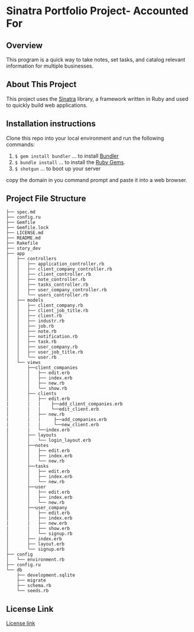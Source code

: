 # Sinatra Portfolio Project- Accounted For

## Overview

This program is a quick way to take notes, set tasks, and catalog relevant information for multiple businesses.

## About This Project

This project uses the [Sinatra](http://sinatrarb.com/) library, a framework written in Ruby and used to quickly build web applications.

## Installation instructions

Clone this repo into your local environment and run the following commands:

1. `$ gem install bundler` ... to install [Bundler](https://bundler.io/)
1. `$ bundle install` ... to install the [Ruby Gems](https://rubygems.org/).
2. `$ shotgun` ... to boot up your server

copy the domain in you command prompt and paste it into a web browser.

## Project File Structure
```
├── spec.md
├── config.ru
├── Gemfile
├── Gemfile.lock
├── LICENSE.md
├── README.md
├── Rakefile
├── story_dev
├── app
│   ├── controllers
│   │   ├── application_controller.rb
│   │   ├── client_company_controller.rb
│   │   ├── client_controller.rb
│   │   ├── note_controller.rb
│   │   ├── tasks_controller.rb
│   │   ├── user_company_controller.rb
│   │   └── users_controller.rb
│   ├── models
│   │   ├── client_company.rb
│   │   ├── client_job_title.rb
│   │   ├── client.rb
│   │   ├── industr.rb
│   │   ├── job.rb
│   │   ├── note.rb
│   │   ├── notification.rb
│   │   ├── task.rb
│   │   ├── user_company.rb
│   │   ├── user_job_title.rb
│   │   └── user.rb
│   └── views
│       ├──client_companies
│       │   ├── edit.erb
│       │   ├── index.erb
│       │   ├── new.rb
│       │   └── show.rb
│       ├── clients
│       │   ├── edit.erb
|       |   |    ├──add_client_companies.erb
|       |   |    └──edit_client.erb
│       │   ├── new.rb
|       |   |     ├──add_companies.erb
|       |   |     └──new_client.erb
|       |   └──index.erb
│       ├── layouts
│       │   └── login_layout.erb
│       ├──notes
│       │   ├── edit.erb
│       │   ├── index.erb
│       │   └── new.rb
│       ├──tasks
│       │   ├── edit.erb
│       │   ├── index.erb
│       │   └── new.rb
│       ├──user
│       │   ├── edit.erb
│       │   ├── index.erb
│       │   └── new.rb
│       ├──user_company
│       │   ├── edit.erb
│       │   ├── index.erb
|       |   ├── new.erb
|       |   ├── show.erb
│       │   └── signup.rb
│       ├── index.erb
│       ├── layout.erb
│       └── signup.erb
├── config
│   └── environment.rb
├── config.ru
└── db
    ├── development.sqlite
    ├── migrate
    ├── schema.rb
    └── seeds.rb
```

## License Link
<a href='https://opensource.org/licenses/MIT'>License link</a>
